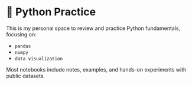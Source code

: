 # 🐍 Python Practice

This is my personal space to review and practice Python fundamentals, focusing on:

- `pandas`
- `numpy`
- `data visualization`

Most notebooks include notes, examples, and hands-on experiments with public datasets.
